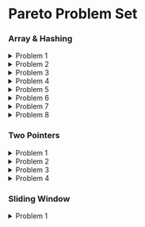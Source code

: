 # Pareto Problem Set

### Array & Hashing  
<details>
<summary>Problem 1</summary>
  <div>
    
  ### [Contains Duplicate](https://leetcode.com/problems/contains-duplicate/)
  - Solution:
    ```js
    var containsDuplicate = nums => new Set(nums).size !== nums.length;
    ```
    - Time Complexity - $O(n)$
      - Creating a `Set` - $O(n)$
      - `.size` property - $O(1)$
      - Comparison `!==` - $O(1)$
  
    - Space Complexity - $O(n)$
      - Worst case scenario, store all elements in a `Set` - $O(n)$
  </div>
</details>

<details>
<summary>Problem 2</summary>
  <div>
    
  ### [Valid Anagram](https://leetcode.com/problems/valid-anagram/)
  - Solution:
    ```js
    var isAnagram = function(s, t) {
        if (s.length !== t.length) return false
        
        const alphabet = new Array(26).fill(0)
    
        for(let index = 0; index < s.length; index++){
            alphabet[s.charCodeAt(index) - 'a'.charCodeAt(0)]++
            alphabet[t.charCodeAt(index) - 'a'.charCodeAt(0)]--
        }
    
        return alphabet.every(letter => letter === 0)
    };
    ```
    - Time Complexity: $O(n)$
      - Comparing the lengths of `s` and `t` - $O(1)$
      - Iterating over the string `s` and `t` - $O(n)$, where $n$ is the length of the strings.
      - The `every` method - $O(26)$, which is a constant operation.
    - Space Complexity: $O(1)$
      - The `alphabet` array has a fixed size of 26, regardless of the input size.
  </div>
</details>

<details>
<summary>Problem 3</summary>
  <div>
    
  ### [Two Sum](https://leetcode.com/problems/two-sum/)
  - Solution:
    ```js
    var twoSum = function(nums, target) {
    const object = new Object()

    for(let index = 0; index < nums.length; index++){
        const current = nums[index]
        if(target - current in object){
            return [index, object[target - current]]
        }
        object[current] = index
      }
    };
    ```
    - Time Complexity: $O(n)$
      - Iterating over the `nums` array - $O(n)$, where $n$ is the length of the array.
      - Checking for the existence of `target - current` in the `object` (hash lookup) - $O(1)$.
    - Space Complexity: $O(n)$
      - Storing up to `n` elements in the object (hash table) in the worst case.
  </div>
</details>

<details>
<summary>Problem 4</summary>
  <div>
    
  ### [Group Anagrams](https://leetcode.com/problems/group-anagrams/)
  - Solution:
    ```js
    var groupAnagrams = function(strs) {
        const object = new Object()
        for(let i = 0; i < strs.length; i++){
            const sorted = strs[i].split('').sort().join('')
            if(sorted in object){
                object[sorted].push(strs[i])
            } else {
                object[sorted] = [strs[i]]
            }
        }
        return Object.values(object)
    };
    ```
    - Time Complexity: $O(n \cdot k \log k)$
      - Splitting each string into an array - $O(k)$, where `k` is the average length of the strings.
      - Sorting each string's characters - $O(k \log k)$.
      - Iterating through all strings in `strs` - $O(n)$, where `n` is the number of strings.
    - Space Complexity: $O(n \cdot k)$
      - Storing up to `n` strings in the `object`, with each string having a length of at most `k`.
  </div>
</details>

<details>
<summary>Problem 5</summary>
  <div>
    
  ### [Top K Frequent Elements](https://leetcode.com/problems/top-k-frequent-elements/)
  - Solution:
    ```js
    var topKFrequent = function(nums, k) {
        const object = new Object()
        const array = new Array()
        
        for (let i = 0; i < nums.length; i++) {
            if (nums[i] in object) {
                object[nums[i]] += 1
            } else {
                object[nums[i]] = 1
            }
        }
        
        const sorted = Object.entries(object).sort((a, b) => b[1] - a[1])
        
        for (let i = 0; i < k; i++) {
            array.push(Number(sorted[i][0]))
        }
        
        return array
    };
    ```
    - Time Complexity: $O(n \log n)$
      - Counting frequencies - $O(n)$, where `n` is the length of the array.
      - Sorting the entries of the object - $O(n \log n)$.
    - Space Complexity: $O(n)$
      - The space required for the `object`, `hash map` and the `array` to store the result.
  </div>
</details>

<details>
<summary>Problem 6</summary>
  <div>
    
  ### [Valid Sudoku](https://leetcode.com/problems/valid-sudoku/)
  - Solution:
    ```js
    var isValidSudoku = function(board) {
        const rows = new Array(9).fill(null).map(() => new Set());
        const cols = new Array(9).fill(null).map(() => new Set());
        const boxes = new Array(9).fill(null).map(() => new Set());
        
        for (let i = 0; i < 9; i++) {
            for (let j = 0; j < 9; j++) {
                const num = board[i][j];
                if (num !== '.') {
                    
                    const boxIndex = Math.floor(i / 3) * 3 + Math.floor(j / 3);
                    
                    if (rows[i].has(num) || cols[j].has(num) || boxes[boxIndex].has(num)) return false;
    
                    rows[i].add(num);
                    cols[j].add(num);
                    boxes[boxIndex].add(num);
                }
            }
        }
        return true;
    };
    ```
    - Time Complexity: $O(1)$
      - We iterate through all cells in a `fixed-size 9x9 grid` (constant size).
      - For each cell, checking or adding a value to a `Set` takes constant time, $O(1)$.
    - Space Complexity: $O(1)$
      - We use `3 sets` for `rows`, `columns`, and `boxes`. Each set `holds at most 9 unique elements`, meaning the space used by these sets is `constant`.
  </div>
</details>

<details>
<summary>Problem 7</summary>
  <div>
    
  ### [Product of Array Except Self](https://leetcode.com/problems/product-of-array-except-self)
  - Solution:
    ```js
    var productExceptSelf = function(nums) {
        const answer = new Array(nums.length).fill(1)
    
        let left_product = 1
        for(let i = 0; i < nums.length; i++){
            answer[i] *= left_product;
            left_product *= nums[i]
        }
    
        let right_product = 1
        for(let i = nums.length - 1; i >= 0; i--){
            answer[i] *= right_product
            right_product *= nums[i]
        }
        return answer
    };
    ```
    - Time Complexity: $O(n)$
      - We make two passes through the array (`n` iterations each) to calculate the left and right products.
    - Space Complexity: $O(1)$
      - We only use a few extra variables (`left_product`, `right_product`), which take constant space.
  </div>
</details>

<details>
<summary>Problem 8</summary>
  <div>
    
  ### [Longest Consecutive Sequence](https://leetcode.com/problems/longest-consecutive-sequence/)
  - Solution:
    ```js
    var longestConsecutive = function(nums) {
        const set = new Set(nums);
        let count = 0;
    
        for (let el of set) {  
            if (!set.has(el - 1)) {
                let len = 1;
                while (set.has(el + len)) {
                    len++;
                }
                count = Math.max(count, len);
            }
        }
    
        return count;
    };
    ```
    - Time Complexity: $O(n)$
      - Creating the `Set` - $O(n)$, where `n` is the number of elements in `nums`.
      - `Iterating over the elements` of the `set` - $O(n)$.
      - The inner `while loop` executes at most once for each consecutive sequence of numbers, so the total time is still $O(n)$.
    - Space Complexity: $O(n)$
      - The `Set` stores all unique elements in `nums`, requiring $O(n)$ space in the worst case.
  </div>
</details>

### Two Pointers
<details>
<summary>Problem 1</summary>
  <div>
    
  ### [Valid Palindrome](https://leetcode.com/problems/valid-palindrome/)
  - Solution:
    ```js
    var isPalindrome = function(s) {
        let left = 0, right = s.length - 1;
        
        while (left < right) {
            if (!/[a-zA-Z0-9]/.test(s[left])) left++;
            else if (!/[a-zA-Z0-9]/.test(s[right])) right--;
            else if (s[left].toLowerCase() !== s[right].toLowerCase()) return false;
            else {
                left++;
                right--;
            }
        }
        return true;
    };
    ```
    - Time Complexity - $O(n)$
      - We iterate through the string once, where `n` is the length of the string. Each operation (skipping or comparing characters) is constant time.
  
    - Space Complexity - $O(1)$
      - The solution uses constant extra space, with only a few variables (`left`, `right`) for traversal.
  </div>
</details>

<details>
<summary>Problem 2</summary>
  <div>
    
  ### [Two Sum II - Input Array Is Sorted](https://leetcode.com/problems/two-sum-ii-input-array-is-sorted/)
  - Solution:
    ```js
    var twoSum = function(numbers, target) {
        let left = 0, right = numbers.length - 1;
        
        while (left < right) {
            const sum = numbers[left] + numbers[right];
            
            if (sum === target) {
                return [left + 1, right + 1];
            } else if (sum < target) {
                left++;
            } else {
                right--;
            }
        }
        return [];
    };
    ```
    - Time Complexity - $O(n)$
      - We iterate through the array once with two pointers, so the time complexity is linear in terms of the number of elements (`n`).
  
    - Space Complexity - $O(1)$
      - The solution uses a `constant amount of extra space`, with only a few variables for the pointers and the sum.
  </div>
</details>

<details>
<summary>Problem 3</summary>
  <div>
    
  ### [3Sum](https://leetcode.com/problems/3sum/)
  - Solution:
    ```js
     var threeSum = function (nums) {
        const result = new Array();
        const sorted = nums.sort((a, b) => a - b);
    
        for (let i = 0; i < sorted.length; i++) {
            if (sorted[i] > 0) break;
    
            if (i > 0 && sorted[i] === sorted[i - 1]) continue;
    
            let j = i + 1;
            let k = sorted.length - 1;
    
            while (j < k) {
                let total = sorted[i] + sorted[j] + sorted[k];
    
                if (total > 0) {
                    k--;
                } else if (total < 0) {
                    j++;
                } else {
                    result.push([sorted[i], sorted[j], sorted[k]]);
    
                    while (j < k && sorted[j] === sorted[j + 1]) {
                        j++;
                    }
    
                    while (j < k && sorted[k] === sorted[k - 1]) {
                        k--;
                    }
    
                    j++;
                    k--;
                }
            }
        }
    
        return result;
    };
    ```
    - Time Complexity -  $O(n^2)$
      - We sort the array in $O(n \log n)$, and for each element, we perform a two-pointer search which takes $O(n)$, resulting in a total complexity of $O(n^2)$.
  
    - Space Complexity - $O(1)$
      - The solution uses constant extra space (excluding the output array). The sorting and two-pointer techniques only use a fixed amount of additional space.
  </div>
</details>

<details>
<summary>Problem 4</summary>
  <div>
    
  ### [Container With Most Water](https://leetcode.com/problems/container-with-most-water/)
  - Solution:
    ```js
    var maxArea = function(height) {
        let area = 0
        let left = 0
        let right = height.length - 1
        while(left < right){
            area = Math.max(area, (right - left) * Math.min(height[left], height[right]))
            if(height[left] < height[right]){
                left++
            } else {
                right--
            }
        }
        return area
    };
    ```
    - Time Complexity - $O(n)$
      - We iterate through the array once with two pointers (`left` and `right`), so the time complexity is linear in terms of the number of elements (`n`).
  
    - Space Complexity - $O(1)$
      - The solution uses `constant extra space`, with only a few variables to track the pointers and the maximum area.
  </div>
</details>

### Sliding Window
<details>
<summary>Problem 1</summary>
  <div>
    
  ### [Best Time to Buy and Sell Stock](https://leetcode.com/problems/best-time-to-buy-and-sell-stock)
  - Solution:
    ```js
   
    ```
    - Time Complexity - $O(n)$
      - 
  
    - Space Complexity - $O(1)$
      - 
  </div>
</details>
